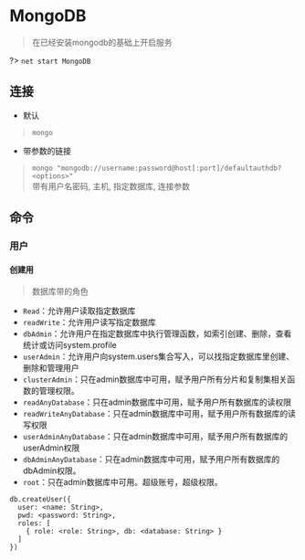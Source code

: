 # MongoDB

> 在已经安装mongodb的基础上开启服务  

?> `net start MongoDB`

## 连接
* 默认
> `mongo`

* 带参数的链接
> `mongo "mongodb://username:password@host[:port]/defaultauthdb?<options>"`  
> 带有用户名密码, 主机, 指定数据库, 连接参数

## 命令

### 用户

#### 创建用
> 数据库带的角色
* `Read`：允许用户读取指定数据库
* `readWrite`：允许用户读写指定数据库
* `dbAdmin`：允许用户在指定数据库中执行管理函数，如索引创建、删除，查看统计或访问system.profile
* `userAdmin`：允许用户向system.users集合写入，可以找指定数据库里创建、删除和管理用户
* `clusterAdmin`：只在admin数据库中可用，赋予用户所有分片和复制集相关函数的管理权限。
* `readAnyDatabase`：只在admin数据库中可用，赋予用户所有数据库的读权限
* `readWriteAnyDatabase`：只在admin数据库中可用，赋予用户所有数据库的读写权限
* `userAdminAnyDatabase`：只在admin数据库中可用，赋予用户所有数据库的userAdmin权限
* `dbAdminAnyDatabase`：只在admin数据库中可用，赋予用户所有数据库的dbAdmin权限。
* `root`：只在admin数据库中可用。超级账号，超级权限。

```shell
db.createUser({
  user: <name: String>,
  pwd: <password: String>,
  roles: [
    { role: <role: String>, db: <database: String> }
  ]
})
```